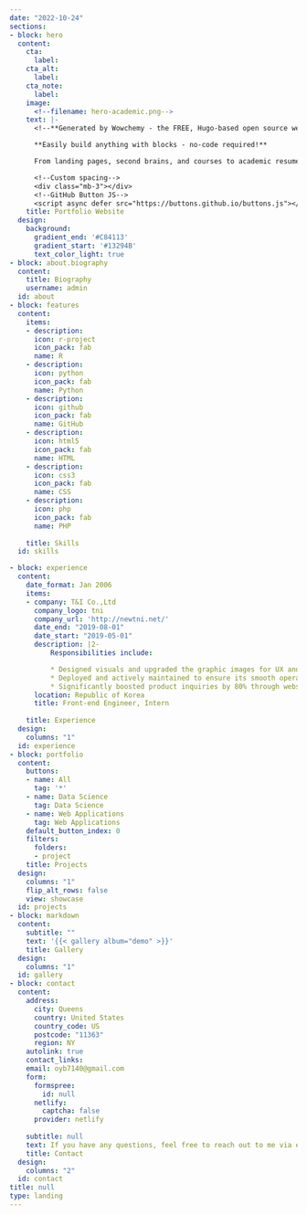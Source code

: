 ```yaml
---
date: "2022-10-24"
sections:
- block: hero
  content:
    cta:
      label: 
    cta_alt:
      label: 
    cta_note:
      label: 
    image:
      <!--filename: hero-academic.png-->
    text: |-
      <!--**Generated by Wowchemy - the FREE, Hugo-based open source website builder trusted by 500,000+ sites.**

      **Easily build anything with blocks - no-code required!**

      From landing pages, second brains, and courses to academic resumés, conferences, and tech blogs. -->

      <!--Custom spacing-->
      <div class="mb-3"></div>
      <!--GitHub Button JS-->
      <script async defer src="https://buttons.github.io/buttons.js"></script>
    title: Portfolio Website
  design:
    background:
      gradient_end: '#C84113'
      gradient_start: '#13294B'
      text_color_light: true
- block: about.biography
  content:
    title: Biography
    username: admin
  id: about
- block: features
  content:
    items:
    - description:
      icon: r-project
      icon_pack: fab
      name: R
    - description:
      icon: python
      icon_pack: fab
      name: Python
    - description:
      icon: github
      icon_pack: fab
      name: GitHub
    - description:
      icon: html5
      icon_pack: fab
      name: HTML
    - description:
      icon: css3
      icon_pack: fab
      name: CSS
    - description:
      icon: php
      icon_pack: fab
      name: PHP
    
    title: Skills
  id: skills

- block: experience
  content:
    date_format: Jan 2006
    items:
    - company: T&I Co.,Ltd
      company_logo: tni
      company_url: 'http://newtni.net/'
      date_end: "2019-08-01"
      date_start: "2019-05-01"
      description: |2-
          Responsibilities include:

          * Designed visuals and upgraded the graphic images for UX and UI on the company’s website with an outsourcing vendor
          * Deployed and actively maintained to ensure its smooth operation and optimal performance
          * Significantly boosted product inquiries by 80% through website enhancements, resulting in increased sales growth
      location: Republic of Korea
      title: Front-end Engineer, Intern
  
    title: Experience
  design:
    columns: "1"
  id: experience
- block: portfolio
  content:
    buttons:
    - name: All
      tag: '*'
    - name: Data Science
      tag: Data Science
    - name: Web Applications
      tag: Web Applications
    default_button_index: 0
    filters:
      folders:
      - project
    title: Projects
  design:
    columns: "1"
    flip_alt_rows: false
    view: showcase
  id: projects
- block: markdown
  content:
    subtitle: ""
    text: '{{< gallery album="demo" >}}'
    title: Gallery
  design:
    columns: "1"
  id: gallery
- block: contact
  content:
    address:
      city: Queens
      country: United States
      country_code: US
      postcode: "11363"
      region: NY
    autolink: true
    contact_links:
    email: oyb7140@gmail.com
    form:
      formspree:
        id: null
      netlify:
        captcha: false
      provider: netlify
    
    subtitle: null
    text: If you have any questions, feel free to reach out to me via either E-mail or LinkedIn! Thank you😊
    title: Contact
  design:
    columns: "2"
  id: contact
title: null
type: landing
---
```

